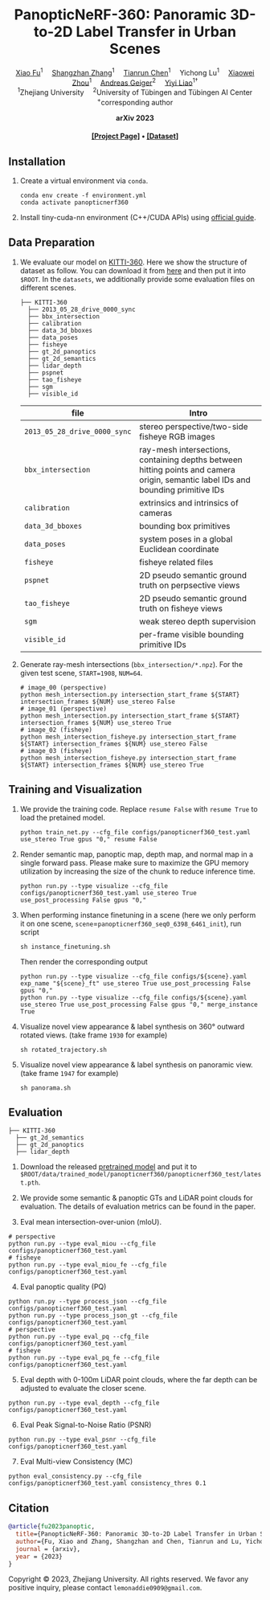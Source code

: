 <div align="center">

<h1>PanopticNeRF-360: Panoramic 3D-to-2D Label Transfer in Urban Scenes</h1>

<div>
    <a href='https://fuxiao0719.github.io/' target='_blank'>Xiao Fu</a><sup>1</sup>&emsp;
    <a href="https://zhanghe3z.github.io/" target="_blank">Shangzhan Zhang</a><sup>1</sup>&emsp;
    <a href="https://tianrun-chen.github.io/" target="_blank">Tianrun Chen</a><sup>1</sup>&emsp;
    Yichong Lu<sup>1</sup>&emsp;
    <a href='https://xzhou.me/' target='_blank'>Xiaowei Zhou</a><sup>1</sup>&emsp;
    <a href='http://www.cvlibs.net/' target='_blank'>Andreas Geiger</a><sup>2</sup>&emsp;
    <a href='https://yiyiliao.github.io/' target='_blank'>Yiyi Liao</a><sup>1†</sup>
</div>
<div>
    <sup>1</sup>Zhejiang University&emsp;
    <sup>2</sup>University of Tübingen and Tübingen AI Center
</div>
<div>
    <sup>+</sup>corresponding author
</div>

<strong>arXiv 2023 </strong>

<h4 align="center">
  <a href="https://fuxiao0719.github.io/projects/panopticnerf360/" target='_blank'>[Project Page]</a> •
  <a href="http://www.cvlibs.net/datasets/kitti-360/" target='_blank'>[Dataset]</a>
</h4>

</div>

## Installation
1. Create a virtual environment via `conda`. 
    ```
    conda env create -f environment.yml
    conda activate panopticnerf360
    ```
2. Install tiny-cuda-nn environment (C++/CUDA APIs) using [official guide](https://github.com/NVlabs/tiny-cuda-nn).

## Data Preparation
1. We evaluate our model on [KITTI-360](http://www.cvlibs.net/datasets/kitti-360/). Here we show the structure of dataset as follow. You can download it from [here](https://drive.google.com/file/d/1A4bGVXmdRbubQNHX75rK1w26OnWIfNkM/view?usp=sharing) and then put it into `$ROOT`. In the `datasets`, we additionally provide some evaluation files on different scenes.
    ```
    ├── KITTI-360
      ├── 2013_05_28_drive_0000_sync
      ├── bbx_intersection
      ├── calibration
      ├── data_3d_bboxes
      ├── data_poses
      ├── fisheye
      ├── gt_2d_panoptics
      ├── gt_2d_semantics
      ├── lidar_depth
      ├── pspnet
      ├── tao_fisheye
      ├── sgm
      ├── visible_id
    ```

    | file | Intro |
    | ------ | ------ |
    | `2013_05_28_drive_0000_sync` | stereo perspective/two-side fisheye RGB images |
    | `bbx_intersection` | ray-mesh intersections, containing depths between hitting points and camera origin, semantic label IDs and bounding primitive IDs|
    | `calibration` | extrinsics and intrinsics of cameras |
    | `data_3d_bboxes` | bounding box primitives |
    | `data_poses` | system poses in a global Euclidean coordinate |
    | `fisheye` | fisheye related files |
    | `pspnet` | 2D pseudo semantic ground truth on perpsective views |
    | `tao_fisheye` | 2D pseudo semantic ground truth on fisheye views |
    | `sgm` | weak stereo depth supervision |
    | `visible_id` | per-frame visible bounding primitive IDs |

2. Generate ray-mesh intersections (`bbx_intersection/*.npz`). For the given test scene, `START=1908`, `NUM=64`.
    ```
    # image_00 (perspective)
    python mesh_intersection.py intersection_start_frame ${START} intersection_frames ${NUM} use_stereo False
    # image_01 (perspective)
    python mesh_intersection.py intersection_start_frame ${START} intersection_frames ${NUM} use_stereo True
    # image_02 (fisheye)
    python mesh_intersection_fisheye.py intersection_start_frame ${START} intersection_frames ${NUM} use_stereo False
    # image_03 (fisheye)
    python mesh_intersection_fisheye.py intersection_start_frame ${START} intersection_frames ${NUM} use_stereo True
    ```

## Training and Visualization
1. We provide the training code. Replace `resume False` with `resume True` to load the pretained model.
    ```
    python train_net.py --cfg_file configs/panopticnerf360_test.yaml use_stereo True gpus "0," resume False
    ```

2. Render semantic map, panoptic map, depth map, and normal map in a single forward pass. Please make sure to maximize the GPU memory utilization by increasing the size of the chunk to reduce inference time.
    ```
    python run.py --type visualize --cfg_file configs/panopticnerf360_test.yaml use_stereo True use_post_processing False gpus "0," 
    ```
3. When performing instance finetuning in a scene (here we only perform it on one scene, `scene`=`panopticnerf360_seq0_6398_6461_init`), run script
    ```
    sh instance_finetuning.sh
    ```
   Then render the corresponding output
    ```
    python run.py --type visualize --cfg_file configs/${scene}.yaml exp_name "${scene}_ft" use_stereo True use_post_processing False gpus "0," 
    python run.py --type visualize --cfg_file configs/${scene}.yaml use_stereo True use_post_processing False gpus "0," merge_instance True
    ```
4. Visualize novel view appearance & label synthesis on 360&deg; outward rotated views. (take frame `1930` for example)
    ```
    sh rotated_trajectory.sh
    ```
5. Visualize novel view appearance & label synthesis on panoramic view. (take frame `1947` for example)
    ```
    sh panorama.sh
    ```

## Evaluation
  ```
  ├── KITTI-360
    ├── gt_2d_semantics
    ├── gt_2d_panoptics
    ├── lidar_depth
  ```
1. Download the released [pretrained model](https://drive.google.com/drive/folders/19CVMmp_LkAs_wXPZkNNwKwwZNAdVFVRX?usp=sharing) and put it to `$ROOT/data/trained_model/panopticnerf360/panopticnerf360_test/latest.pth`.

2. We provide some semantic & panoptic GTs and LiDAR point clouds for evaluation. The details of evaluation metrics can be found in the paper.
3. Eval mean intersection-over-union (mIoU).
  ```
  # perspective
  python run.py --type eval_miou --cfg_file configs/panopticnerf360_test.yaml
  # fisheye
  python run.py --type eval_miou_fe --cfg_file configs/panopticnerf360_test.yaml
  ```

4. Eval panoptic quality (PQ)
  ```
  python run.py --type process_json --cfg_file configs/panopticnerf360_test.yaml
  python run.py --type process_json_gt --cfg_file configs/panopticnerf360_test.yaml
  # perspective
  python run.py --type eval_pq --cfg_file configs/panopticnerf360_test.yaml
  # fisheye
  python run.py --type eval_pq_fe --cfg_file configs/panopticnerf360_test.yaml
  ```
5. Eval depth with 0-100m LiDAR point clouds, where the far depth can be adjusted to evaluate the closer scene.
  ```
  python run.py --type eval_depth --cfg_file configs/panopticnerf360_test.yaml
  ```
6. Eval Peak Signal-to-Noise Ratio (PSNR)
  ```
  python run.py --type eval_psnr --cfg_file configs/panopticnerf360_test.yaml
  ```
7. Eval Multi-view Consistency (MC)
  ```
  python eval_consistency.py --cfg_file configs/panopticnerf360_test.yaml consistency_thres 0.1
  ```

## Citation

```bibtex
@article{fu2023panoptic,
  title={PanopticNeRF-360: Panoramic 3D-to-2D Label Transfer in Urban Scenes},
  author={Fu, Xiao and Zhang, Shangzhan and Chen, Tianrun and Lu, Yichong and Zhu, Lanyun and Zhou, Xiaowei and Geiger, Andreas and Liao, Yiyi},
  journal = {arxiv},
  year = {2023}
}
```
Copyright © 2023, Zhejiang University. All rights reserved. We favor any positive inquiry, please contact `lemonaddie0909@gmail.com`.